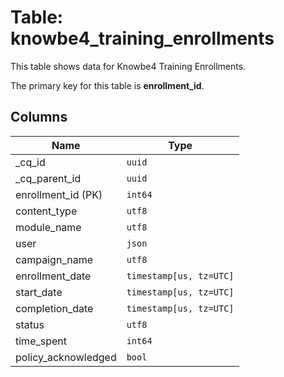 # Table: knowbe4_training_enrollments

This table shows data for Knowbe4 Training Enrollments.

The primary key for this table is **enrollment_id**.

## Columns

| Name          | Type          |
| ------------- | ------------- |
|_cq_id|`uuid`|
|_cq_parent_id|`uuid`|
|enrollment_id (PK)|`int64`|
|content_type|`utf8`|
|module_name|`utf8`|
|user|`json`|
|campaign_name|`utf8`|
|enrollment_date|`timestamp[us, tz=UTC]`|
|start_date|`timestamp[us, tz=UTC]`|
|completion_date|`timestamp[us, tz=UTC]`|
|status|`utf8`|
|time_spent|`int64`|
|policy_acknowledged|`bool`|